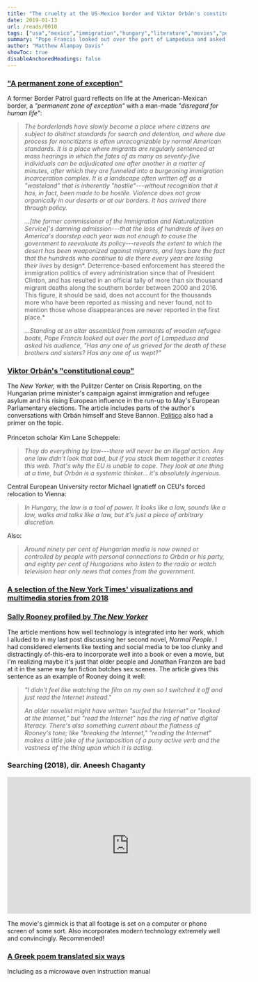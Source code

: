 ```yaml
---
title: "The cruelty at the US-Mexico border and Viktor Orbán's constitutional coup"
date: 2019-01-13
url: /reads/0010
tags: ["usa","mexico","immigration","hungary","literature","movies","poetry","language"]
summary: "Pope Francis looked out over the port of Lampedusa and asked his audience, 'Has any one of us grieved for the death of these brothers and sisters? Has any one of us wept?'"
author: "Matthew Alampay Davis"
showToc: true
disableAnchoredHeadings: false
---
```


### ["A permanent zone of exception"](https://www.nybooks.com/articles/2019/01/17/has-any-one-of-us-wept/)

A former Border Patrol guard reflects on life at the American-Mexican
border, a *"permanent zone of exception"* with a man-made *"disregard
for human life"*:

> *The borderlands have slowly become a place where citizens are subject
> to distinct standards for search and detention, and where due process
> for noncitizens is often unrecognizable by normal American standards.
> It is a place where migrants are regularly sentenced at mass hearings
> in which the fates of as many as seventy-five individuals can be
> adjudicated one after another in a matter of minutes, after which they
> are funneled into a burgeoning immigration incarceration complex. It
> is a landscape often written off as a "wasteland" that is inherently
> "hostile"---without recognition that it has, in fact, been made to be
> hostile. Violence does not grow organically in our deserts or at our
> borders. It has arrived there through policy.*
>
> *...[the former commissioner of the Immigration and Naturalization
> Service]'s damning admission---that the loss of hundreds of lives on
> America's doorstep each year was not enough to cause the government to
> reevaluate its policy---reveals the extent to which the desert has
> been weaponized against migrants, and lays bare the fact that the
> hundreds who continue to die there every year are losing their lives*
> by design*. Deterrence-based enforcement has steered the immigration
> politics of every administration since that of President Clinton, and
> has resulted in an official tally of more than six thousand migrant
> deaths along the southern border between 2000 and 2016. This figure,
> it should be said, does not account for the thousands more who have
> been reported as missing and never found, not to mention those whose
> disappearances are never reported in the first place.*
>
> *...Standing at an altar assembled from remnants of wooden refugee
> boats, Pope Francis looked out over the port of Lampedusa and asked
> his audience, "Has any one of us grieved for the death of these
> brothers and sisters? Has any one of us wept?"*

### [Viktor Orbán's "constitutional coup"](https://www.newyorker.com/magazine/2019/01/14/viktor-orbans-far-right-vision-for-europe)

The *New Yorker,* with the Pulitzer Center on Crisis Reporting, on the
Hungarian prime minister's campaign against immigration and refugee
asylum and his rising European influence in the run-up to May's European
Parliamentary elections. The article includes parts of the author's
conversations with Orbán himself and Steve Bannon.
[Politico](https://www.politico.eu/newsletter/2019-european-election/politico-hungary-playbook-presented-by-the-european-gaming-and-betting-association-orbans-dreams-of-eu-domination-double-poll-whammy-protest-dangers/)
also had a primer on the topic.\
\
Princeton scholar Kim Lane Scheppele:

> *They do everything by law---there will never be an illegal action.
> Any one law didn't look that bad, but if you stack them together it
> creates this web. That's why the EU is unable to cope. They look at
> one thing at a time, but Orbán is a systemic thinker... it's
> absolutely ingenious.*

Central European University rector Michael Ignatieff on CEU's forced
relocation to Vienna:

> *In Hungary, the law is a tool of power. It looks like a law, sounds
> like a law, walks and talks like a law, but it's just a piece of
> arbitrary discretion.*

Also:

> *Around ninety per cent of Hungarian media is now owned or controlled
> by people with personal connections to Orbán or his party, and eighty
> per cent of Hungarians who listen to the radio or watch television
> hear only news that comes from the government.*

### [A selection of the New York Times' visualizations and multimedia stories from 2018](https://www.nytimes.com/interactive/2018/us/2018-year-in-graphics.html)

### [Sally Rooney profiled by *The New Yorker*](https://www.newyorker.com/magazine/2019/01/07/sally-rooney-gets-in-your-head)

The article mentions how well technology is integrated into her work,
which I alluded to in my last post discussing her second novel, *Normal
People*. I had considered elements like texting and social media to be
too clunky and distractingly of-this-era to incorporate well into a book
or even a movie, but I'm realizing maybe it's just that older people and
Jonathan Franzen are bad at it in the same way fan fiction botches sex
scenes. The article gives this sentence as an example of Rooney doing it
well:

> *"I didn't feel like watching the film on my own so I switched it off
> and just read the Internet instead."*
>
> *An older novelist might have written "surfed the Internet" or "looked
> at the Internet," but "read the Internet" has the ring of native
> digital literacy. There's also something current about the flatness of
> Rooney's tone; like "breaking the Internet," "reading the Internet"
> makes a little joke of the juxtaposition of a puny active verb and the
> vastness of the thing upon which it is acting.*

### Searching (2018), dir. Aneesh Chaganty

<iframe width="560" height="315" src="https://www.youtube.com/embed/3Ro9ebQxEOY?si=sO_ud6q7ForeJlC1" title="YouTube video player" frameborder="0" allow="accelerometer; autoplay; clipboard-write; encrypted-media; gyroscope; picture-in-picture; web-share" allowfullscreen></iframe>

The movie's gimmick is that all footage is set on a computer or phone
screen of some sort. Also incorporates modern technology extremely well
and convincingly. Recommended!

### [A Greek poem translated six ways](https://www.lrb.co.uk/v34/n21/anne-carson/a-fragment-of-ibykos-translated-six-ways)

Including as a microwave oven instruction manual
